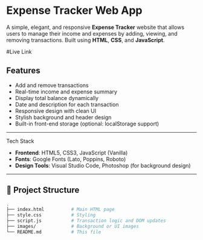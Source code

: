 # Expense Tracker Web App

A simple, elegant, and responsive **Expense Tracker** website that allows users to manage their income and expenses by adding, viewing, and removing transactions. Built using **HTML**, **CSS**, and **JavaScript**.

#Live Link


## Features

-  Add and remove transactions
-  Real-time income and expense summary
-  Display total balance dynamically
-  Date and description for each transaction
-  Responsive design with clean UI
-  Stylish background and header design
-  Built-in front-end storage (optional: localStorage support)

---

 Tech Stack

- **Frontend**: HTML5, CSS3, JavaScript (Vanilla)
- **Fonts**: Google Fonts (Lato, Poppins, Roboto)
- **Design Tools**: Visual Studio Code, Photoshop (for background design)

---

## 📁 Project Structure

```bash
.
├── index.html          # Main HTML page
├── style.css           # Styling
├── script.js           # Transaction logic and DOM updates
├── images/             # Background or UI images
└── README.md           # This file

